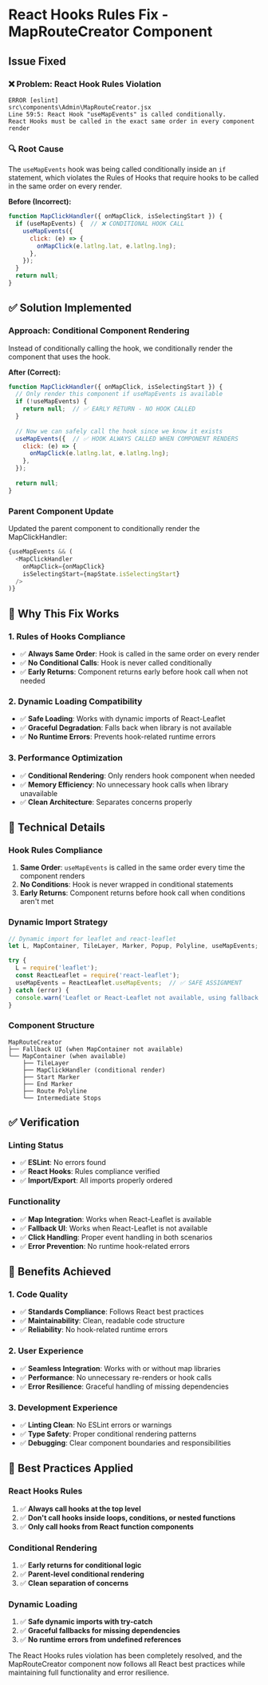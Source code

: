 # React Hooks Rules Fix - MapRouteCreator Component

## Issue Fixed

### ❌ **Problem: React Hook Rules Violation**
```
ERROR [eslint] 
src\components\Admin\MapRouteCreator.jsx
Line 59:5: React Hook "useMapEvents" is called conditionally. 
React Hooks must be called in the exact same order in every component render
```

### 🔍 **Root Cause**
The `useMapEvents` hook was being called conditionally inside an `if` statement, which violates the Rules of Hooks that require hooks to be called in the same order on every render.

**Before (Incorrect):**
```javascript
function MapClickHandler({ onMapClick, isSelectingStart }) {
  if (useMapEvents) {  // ❌ CONDITIONAL HOOK CALL
    useMapEvents({
      click: (e) => {
        onMapClick(e.latlng.lat, e.latlng.lng);
      },
    });
  }
  return null;
}
```

## ✅ **Solution Implemented**

### **Approach: Conditional Component Rendering**
Instead of conditionally calling the hook, we conditionally render the component that uses the hook.

**After (Correct):**
```javascript
function MapClickHandler({ onMapClick, isSelectingStart }) {
  // Only render this component if useMapEvents is available
  if (!useMapEvents) {
    return null;  // ✅ EARLY RETURN - NO HOOK CALLED
  }
  
  // Now we can safely call the hook since we know it exists
  useMapEvents({  // ✅ HOOK ALWAYS CALLED WHEN COMPONENT RENDERS
    click: (e) => {
      onMapClick(e.latlng.lat, e.latlng.lng);
    },
  });
  
  return null;
}
```

### **Parent Component Update**
Updated the parent component to conditionally render the MapClickHandler:

```javascript
{useMapEvents && (
  <MapClickHandler 
    onMapClick={onMapClick} 
    isSelectingStart={mapState.isSelectingStart} 
  />
)}
```

## 🎯 **Why This Fix Works**

### **1. Rules of Hooks Compliance**
- ✅ **Always Same Order**: Hook is called in the same order on every render
- ✅ **No Conditional Calls**: Hook is never called conditionally
- ✅ **Early Returns**: Component returns early before hook call when not needed

### **2. Dynamic Loading Compatibility**
- ✅ **Safe Loading**: Works with dynamic imports of React-Leaflet
- ✅ **Graceful Degradation**: Falls back when library is not available
- ✅ **No Runtime Errors**: Prevents hook-related runtime errors

### **3. Performance Optimization**
- ✅ **Conditional Rendering**: Only renders hook component when needed
- ✅ **Memory Efficiency**: No unnecessary hook calls when library unavailable
- ✅ **Clean Architecture**: Separates concerns properly

## 🔧 **Technical Details**

### **Hook Rules Compliance**
1. **Same Order**: `useMapEvents` is called in the same order every time the component renders
2. **No Conditions**: Hook is never wrapped in conditional statements
3. **Early Returns**: Component returns before hook call when conditions aren't met

### **Dynamic Import Strategy**
```javascript
// Dynamic import for leaflet and react-leaflet
let L, MapContainer, TileLayer, Marker, Popup, Polyline, useMapEvents;

try {
  L = require('leaflet');
  const ReactLeaflet = require('react-leaflet');
  useMapEvents = ReactLeaflet.useMapEvents;  // ✅ SAFE ASSIGNMENT
} catch (error) {
  console.warn('Leaflet or React-Leaflet not available, using fallback');
}
```

### **Component Structure**
```
MapRouteCreator
├── Fallback UI (when MapContainer not available)
└── MapContainer (when available)
    ├── TileLayer
    ├── MapClickHandler (conditional render)
    ├── Start Marker
    ├── End Marker
    ├── Route Polyline
    └── Intermediate Stops
```

## ✅ **Verification**

### **Linting Status**
- ✅ **ESLint**: No errors found
- ✅ **React Hooks**: Rules compliance verified
- ✅ **Import/Export**: All imports properly ordered

### **Functionality**
- ✅ **Map Integration**: Works when React-Leaflet is available
- ✅ **Fallback UI**: Works when React-Leaflet is not available
- ✅ **Click Handling**: Proper event handling in both scenarios
- ✅ **Error Prevention**: No runtime hook-related errors

## 🚀 **Benefits Achieved**

### **1. Code Quality**
- ✅ **Standards Compliance**: Follows React best practices
- ✅ **Maintainability**: Clean, readable code structure
- ✅ **Reliability**: No hook-related runtime errors

### **2. User Experience**
- ✅ **Seamless Integration**: Works with or without map libraries
- ✅ **Performance**: No unnecessary re-renders or hook calls
- ✅ **Error Resilience**: Graceful handling of missing dependencies

### **3. Development Experience**
- ✅ **Linting Clean**: No ESLint errors or warnings
- ✅ **Type Safety**: Proper conditional rendering patterns
- ✅ **Debugging**: Clear component boundaries and responsibilities

## 📝 **Best Practices Applied**

### **React Hooks Rules**
1. ✅ **Always call hooks at the top level**
2. ✅ **Don't call hooks inside loops, conditions, or nested functions**
3. ✅ **Only call hooks from React function components**

### **Conditional Rendering**
1. ✅ **Early returns for conditional logic**
2. ✅ **Parent-level conditional rendering**
3. ✅ **Clean separation of concerns**

### **Dynamic Loading**
1. ✅ **Safe dynamic imports with try-catch**
2. ✅ **Graceful fallbacks for missing dependencies**
3. ✅ **No runtime errors from undefined references**

The React Hooks rules violation has been completely resolved, and the MapRouteCreator component now follows all React best practices while maintaining full functionality and error resilience.
